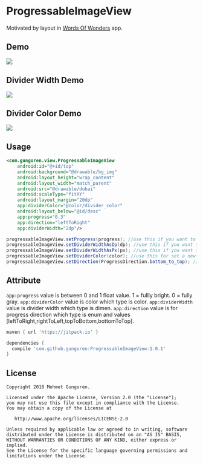 # ProgressableImageView

Motivated by layout in [Words Of Wonders](https://play.google.com/store/apps/details?id=com.fugo.wow) app.

## Demo
<img src="https://github.com/gungoren/ProgressableImageView/blob/master/art/progress.gif"/>

## Divider Width Demo
<img src="https://github.com/gungoren/ProgressableImageView/blob/master/art/divider_width.gif"/>

## Divider Color Demo
<img src="https://github.com/gungoren/ProgressableImageView/blob/master/art/divider_color.gif"/>

## Usage
```xml
<com.gungoren.view.ProgressableImageView
    android:id="@+id/top"
    android:background="@drawable/bg_img"
    android:layout_height="wrap_content"
    android:layout_width="match_parent"
    android:src="@drawable/dubai"
    android:scaleType="fitXY"
    android:layout_margin="20dp"
    app:dividerColor="@color/divider_color"
    android:layout_below="@id/desc"
    app:progress="0.3"
    app:direction="leftToRight"
    app:dividerWidth="2dp"/>
```

```java
progressableImageView.setProgress(progress); //use this if you want to progress
progressableImageView.setDividerWidthAsDp(dp); //use this if you want to change divider width. When it set to zero it will be invisible
progressableImageView.setDividerWidthAsPx(px); //use this if you want to change divider width. When it set to zero it will be invisible
progressableImageView.setDividerColor(color); //use this for set a new color divider color.
progressableImageView.setDirection(ProgressDirection.bottom_to_top); // use this if you wnat to change direction of progress available values [left_to_right, left_to_right, right_to_left, top_to_bottom, bottom_to_top]
```

## Attribute
```app:progress``` value is between 0 and 1 float value. 1 = fullly bright. 0 = fully gray.
```app:dividerColor``` value is color which type is color.
```app:dividerWidth``` value is divider width which type is dimen.
```app:direction``` value is for progress direction which type is enum and values [leftToRight,rightToLeft,topToBottom,bottomToTop].

```gradle
maven { url 'https://jitpack.io' }
```

```gradle
dependencies {
  compile 'com.github.gungoren:ProgressableImageView:1.0.1'
}
```
License
--------


    Copyright 2018 Mehmet Gungoren.

    Licensed under the Apache License, Version 2.0 (the "License");
    you may not use this file except in compliance with the License.
    You may obtain a copy of the License at

       http://www.apache.org/licenses/LICENSE-2.0

    Unless required by applicable law or agreed to in writing, software
    distributed under the License is distributed on an "AS IS" BASIS,
    WITHOUT WARRANTIES OR CONDITIONS OF ANY KIND, either express or implied.
    See the License for the specific language governing permissions and
    limitations under the License.
